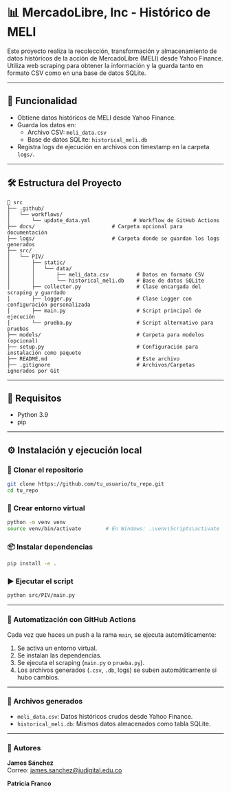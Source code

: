 # 📊 MercadoLibre, Inc - Histórico de MELI

Este proyecto realiza la recolección, transformación y almacenamiento de datos históricos de la acción de MercadoLibre (MELI) desde Yahoo Finance. Utiliza web scraping para obtener la información y la guarda tanto en formato CSV como en una base de datos SQLite.

---

## 🚀 Funcionalidad

- Obtiene datos históricos de MELI desde Yahoo Finance.
- Guarda los datos en:
  - Archivo CSV: `meli_data.csv`
  - Base de datos SQLite: `historical_meli.db`
- Registra logs de ejecución en archivos con timestamp en la carpeta `logs/`.


---

## 🛠️ Estructura del Proyecto

```
📁 src
├── .github/
│   └── workflows/
│       └── update_data.yml              # Workflow de GitHub Actions
├── docs/                         # Carpeta opcional para documentación
├── logs/                         # Carpeta donde se guardan los logs generados
├── src/
│   └── PIV/
│       ├── static/
│       │   └── data/
│       │       ├── meli_data.csv         # Datos en formato CSV
│       │       └── historical_meli.db    # Base de datos SQLite
│       ├── collector.py                  # Clase encargada del scraping y guardado
│       ├── logger.py                     # Clase Logger con configuración personalizada
│       ├── main.py                       # Script principal de ejecución
│       └── prueba.py                     # Script alternativo para pruebas
├── models/                               # Carpeta para modelos (opcional)
├── setup.py                              # Configuración para instalación como paquete
├── README.md                             # Este archivo
├── .gitignore                            # Archivos/Carpetas ignorados por Git
```




---

## 📄 Requisitos

- Python 3.9
- pip

---

## ⚙️ Instalación y ejecución local

### 🧱 Clonar el repositorio

```bash
git clone https://github.com/tu_usuario/tu_repo.git
cd tu_repo
```

### 🐍 Crear entorno virtual

```bash
python -m venv venv
source venv/bin/activate        # En Windows: .\venv\Scripts\activate
```

### 📦 Instalar dependencias

```bash
pip install -e .
```

### ▶️ Ejecutar el script

```bash
python src/PIV/main.py
```

---

### 🔁 Automatización con GitHub Actions

Cada vez que haces un push a la rama `main`, se ejecuta automáticamente:

1. Se activa un entorno virtual.
2. Se instalan las dependencias.
3. Se ejecuta el scraping (`main.py` o `prueba.py`).
4. Los archivos generados (`.csv`, `.db`, logs) se suben automáticamente si hubo cambios.

---

### 📂 Archivos generados

- `meli_data.csv`: Datos históricos crudos desde Yahoo Finance.
- `historical_meli.db`: Mismos datos almacenados como tabla SQLite.

---

### 👥 Autores

**James Sánchez**  
Correo: james.sanchez@iudigital.edu.co  

**Patricia Franco**
